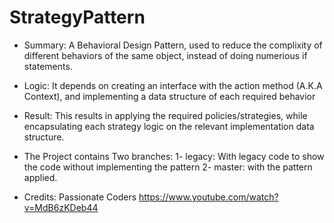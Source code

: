 # StrategyPattern

- Summary: A Behavioral Design Pattern, used to reduce the complixity of different behaviors of the same object, instead of doing numerious if statements.

- Logic: It depends on creating an interface with the action method (A.K.A Context), and implementing a data structure of each required behavior
- Result: This results in applying the required policies/strategies, while encapsulating each strategy logic on the relevant implementation data structure.

- The Project contains Two branches: 1- legacy: With legacy code to show the code without implementing the pattern 2- master: with the pattern applied.

- Credits: 
Passionate Coders
https://www.youtube.com/watch?v=MdB6zKDeb44
